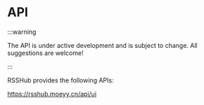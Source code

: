 # API

:::warning

The API is under active development and is subject to change. All suggestions are welcome!

:::

RSSHub provides the following APIs:

https://rsshub.moeyy.cn/api/ui
